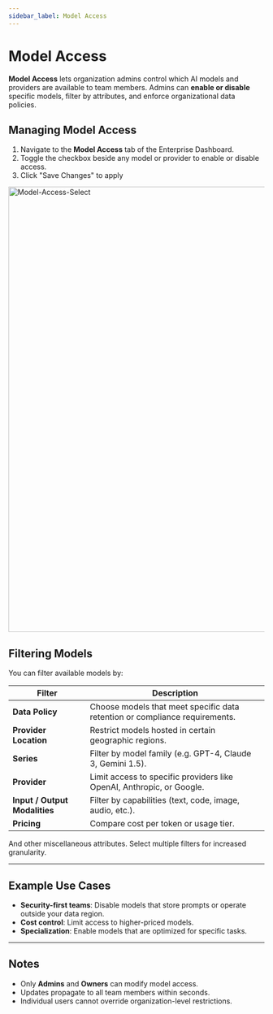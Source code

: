 ```yaml
---
sidebar_label: Model Access
---
```


# Model Access

**Model Access** lets organization admins control which AI models and providers are available to team members.
Admins can **enable or disable** specific models, filter by attributes, and enforce organizational data policies.


## Managing Model Access

1. Navigate to the **Model Access** tab of the Enterprise Dashboard.
2. Toggle the checkbox beside any model or provider to enable or disable access.
3. Click "Save Changes" to apply

<img width="800" height="877" alt="Model-Access-Select" src="https://github.com/user-attachments/assets/af71353d-facc-4d4b-a0cd-c7f2cea73e97" />


## Filtering Models

You can filter available models by:

| Filter                        | Description                                                                 |
| ----------------------------- | --------------------------------------------------------------------------- |
| **Data Policy**               | Choose models that meet specific data retention or compliance requirements. |
| **Provider Location**         | Restrict models hosted in certain geographic regions.                       |
| **Series**                    | Filter by model family (e.g. GPT-4, Claude 3, Gemini 1.5).                  |
| **Provider**                  | Limit access to specific providers like OpenAI, Anthropic, or Google.       |
| **Input / Output Modalities** | Filter by capabilities (text, code, image, audio, etc.).                    |
| **Pricing**                   | Compare cost per token or usage tier.                                       |

And other miscellaneous attributes. Select multiple filters for increased granularity. 

---

## Example Use Cases

* **Security-first teams**: Disable models that store prompts or operate outside your data region.
* **Cost control**: Limit access to higher-priced models.
* **Specialization**: Enable models that are optimized for specific tasks.

---

## Notes

* Only **Admins** and **Owners** can modify model access.
* Updates propagate to all team members within seconds.
* Individual users cannot override organization-level restrictions.
